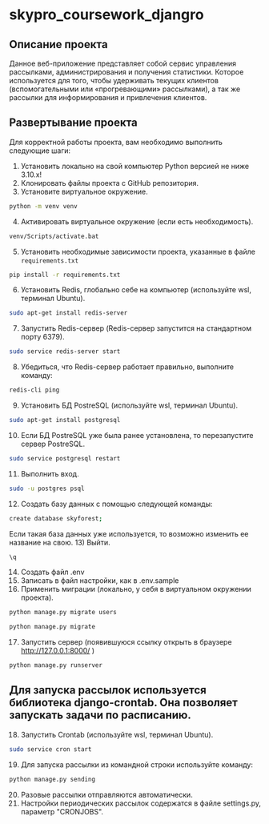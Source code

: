 # skypro_coursework_djangro

## Описание проекта
Данное веб-приложение представляет собой сервис управления рассылками, администрирования и получения статистики.
Которое используется для того, чтобы удерживать текущих клиентов (вспомогательными или «прогревающими» рассылками), 
а так же рассылки для информирования и привлечения клиентов.

## Развертывание проекта
Для корректной работы проекта, вам необходимо выполнить следующие шаги:

1) Установить локально на свой компьютер Python версией не ниже 3.10.x!
2) Клонировать файлы проекта с GitHub репозитория.
3) Установите виртуальное окружение.
```bash
python -m venv venv 
```
4) Активировать виртуальное окружение (если есть необходимость).
```bash
venv/Scripts/activate.bat 
```
5) Установить необходимые зависимости проекта, указанные в файле `requirements.txt`
```bash
pip install -r requirements.txt
```
6) Установить Redis, глобально себе на компьютер (используйте wsl, терминал Ubuntu).
```bash
sudo apt-get install redis-server
```
7) Запустить Redis-сервер (Redis-сервер запустится на стандартном порту 6379).
```bash
sudo service redis-server start
```
8) Убедиться, что Redis-сервер работает правильно, выполните команду:
```bash
redis-cli ping
```
9) Установить БД PostreSQL (используйте wsl, терминал Ubuntu).
```bash
sudo apt-get install postgresql
```
10) Если БД PostreSQL уже была ранее установлена, то перезапустите сервер PostreSQL.
```bash
sudo service postgresql restart
```
11) Выполнить вход.
```bash
sudo -u postgres psql
```
12) Создать базу данных с помощью следующей команды:
```bash
create database skyforest;
```
Если такая база данных уже используется, то возможно изменить ее название на свою.
13) Выйти.
```bash
\q
```
14) Создать файл .env
15) Записать в файл настройки, как в .env.sample
16) Применить миграции (локально, у себя в виртуальном окружении проекта).
```bash
python manage.py migrate users
```
```bash
python manage.py migrate
```
17) Запустить сервер (появившуюся ссылку открыть в браузере  http://127.0.0.1:8000/ )
```bash
python manage.py runserver
```
## Для запуска рассылок используется библиотека django-crontab. Она позволяет запускать задачи по расписанию.
18) Запустить Crontab (используйте wsl, терминал Ubuntu).
```bash
sudo service cron start
```
19) Для запуска рассылки из командной строки используйте команду:
```bash
python manage.py sending
```
20) Разовые рассылки отправляются автоматически.
21) Настройки периодических рассылок содержатся в файле settings.py, параметр "CRONJOBS".

